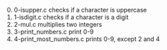 0. 0-isupper.c checks if a character is uppercase
1. 1-isdigit.c checks if a character is a digit
2. 2-mul.c multiplies two integers
3. 3-print_numbers.c print 0-9
4. 4-print_most_numbers.c prints 0-9, except 2 and 4
